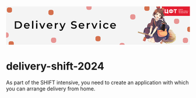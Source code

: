 ![header](public/logo.png)

# delivery-shift-2024
As part of the SHIFT intensive, you need to create an application with which you can arrange delivery from home.
